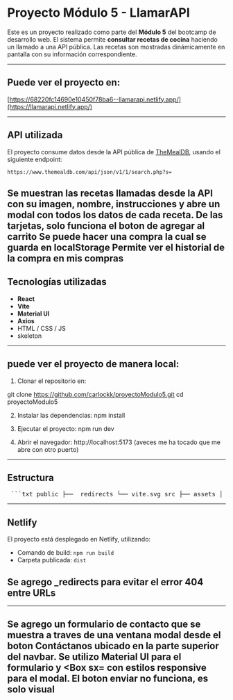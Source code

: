 
# Proyecto Módulo 5 - LlamarAPI

Este es un proyecto realizado como parte del **Módulo 5** del bootcamp de desarrollo web. El sistema permite **consultar recetas de cocina** haciendo un llamado a una API pública. Las recetas son mostradas dinámicamente en pantalla con su información correspondiente.

---

## Puede ver el proyecto en:
 
[https://68220fc14690e10450f78ba6--llamarapi.netlify.app/](https://llamarapi.netlify.app/)

---

## API utilizada

El proyecto consume datos desde la API pública de [TheMealDB](https://www.themealdb.com/), usando el siguiente endpoint:

```
https://www.themealdb.com/api/json/v1/1/search.php?s=
```

Se muestran las recetas llamadas desde la API con su imagen, nombre, instrucciones y abre un modal con todos los datos de cada receta.
De las tarjetas, solo funciona el boton de agregar al carrito
Se puede hacer una compra la cual se guarda en localStorage
Permite ver el historial de la compra en mis compras
---

## Tecnologías utilizadas

- **React**
- **Vite**
- **Material UI**
- **Axios**
- HTML / CSS / JS
- skeleton
---

## puede ver el proyecto de manera local:

1. Clonar el repositorio en:

git clone https://github.com/carlockk/proyectoModulo5.git
cd proyectoModulo5

2. Instalar las dependencias:
npm install

3. Ejecutar el proyecto:
npm run dev

4. Abrir el navegador:
http://localhost:5173 (aveces me ha tocado que me abre con otro puerto)

---
## Estructura

<pre> ```txt public ├── _redirects └── vite.svg src ├── assets │ └── react.svg ├── components │ ├── ErrorBoundary.jsx │ ├── FormularioCompra.jsx │ ├── FormularioContacto.jsx │ ├── Layout.jsx │ └── NavbarComponent.jsx ├── context │ └── CarritoContext.jsx ├── pages │ ├── About.jsx │ ├── Carrito.jsx │ ├── HistorialCompras.jsx │ ├── Home.jsx │ ├── RecipeDetail.jsx │ └── RecipeList.jsx ├── App.css ├── App.jsx ├── Router.jsx ├── index.css └── main.jsx .gitignore README.md eslint.config.js index.html package-lock.json package.json vite.config.js ``` </pre>

---

## Netlify

El proyecto está desplegado en Netlify, utilizando:
- Comando de build: `npm run build`
- Carpeta publicada: `dist`


Se agrego _redirects para evitar el error 404 entre URLs
---
---
Se agrego un formulario de contacto que se muestra a traves de una ventana modal desde el boton Contáctanos ubicado en la parte superior del navbar.
Se utilizo Material UI para el formulario y  <Box sx= con estilos responsive para el modal.
El boton enviar no funciona, es solo visual
---

